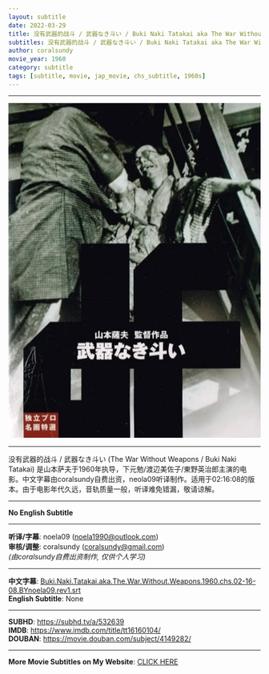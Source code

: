 ```yaml
---
layout: subtitle
date: 2022-03-29
title: 没有武器的战斗 / 武器なき斗い / Buki Naki Tatakai aka The War Without Weapons 1960 Subtitle (Chinese)
subtitles: 没有武器的战斗 / 武器なき斗い / Buki Naki Tatakai aka The War Without Weapons 1960 Subtitle (Chinese)
author: coralsundy
movie_year: 1960
category: subtitle
tags: [subtitle, movie, jap_movie, chs_subtitle, 1960s]
---
```


------

<img src="../assets/tt16160104.jpg" alt="tt16160104_cover_art" />

------

没有武器的战斗 / 武器なき斗い (The War Without Weapons / Buki Naki Tatakai) 是山本萨夫于1960年执导，下元勉/渡辺美佐子/東野英治郎主演的电影。中文字幕由coralsundy自费出资，neola09听译制作。适用于02:16:08的版本。由于电影年代久远，音轨质量一般，听译难免错漏，敬请谅解。

------

**No English Subtitle**

------

**听译/字幕**: noela09 (noela1990@outlook.com)<br>
**审核/调整**: coralsundy (coralsundy@gmail.com)<br>
*(由coralsundy自费出资制作, 仅供个人学习)*

------

**中文字幕**: [Buki.Naki.Tatakai.aka.The.War.Without.Weapons.1960.chs.02-16-08.BYnoela09.rev1.srt](../subtitles/Buki.Naki.Tatakai.aka.The.War.Without.Weapons.1960.chs.02-16-08.BYnoela09.rev1.srt)<br>
**English Subtitle**: None

------

**SUBHD**: <https://subhd.tv/a/532639><br>
**IMDB**: <https://www.imdb.com/title/tt16160104/><br>
**DOUBAN**: <https://movie.douban.com/subject/4149282/>

------

**More Movie Subtitles on My Website**: <a href='{% post_url 2021-01-10-subtitles-summary-list %}'>CLICK HERE</a>


